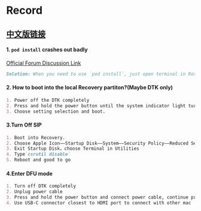 # Record
[中文版链接](https://github.com/jdjingdian/DTK-Usage-Record/blob/master/Record-CN.md)
---
#### 1. `pod install` crashes out badly
[Official Forum Discussion Link](https://developer.apple.com/forums/thread/652109)
```markdown
Solution: When you need to use `pod install`, just open terminal in Rosetta mode( Command + I and clik the Terminal Icon, Then it should work fine.)
```

#### 2. How to boot into the local Recovery partiton?(Maybe DTK only)
```markdown
1. Power off the DTK completely
2. Press and hold the power button until the system indicator light turns from white to orange（about 10 ~ 15 seconds)
3. Choose setting selection and boot.
```

#### 3.Turn Off SIP
```markdown
1. Boot into Recovery.
2. Choose Apple Icon——Startup Disk——System——Security Policy——Reduced Security&&Allow kernel extensions from identified developers
3. Exit Startup Disk，choose Terminal in Utilities
4. Type`csrutil disable`
5. Reboot and good to go
```

#### 4.Enter DFU mode
```markdown
1. Turn off DTK completely
2. Unplug power cable
3. Press and hold the power button and connect power cable, continue pressing power button for 3 seconds.
4. Use USB-C connector closest to HDMI port to connect with other mac
```